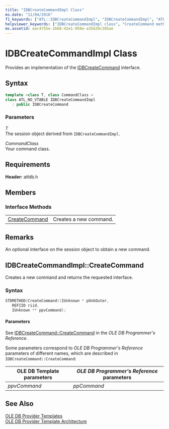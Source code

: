 ```yaml
---
title: "IDBCreateCommandImpl Class"
ms.date: "11/04/2016"
f1_keywords: ["ATL::IDBCreateCommandImpl", "IDBCreateCommandImpl", "ATL.IDBCreateCommandImpl", "IDBCreateCommandImpl.CreateCommand", "CreateCommand", "IDBCreateCommandImpl::CreateCommand"]
helpviewer_keywords: ["IDBCreateCommandImpl class", "CreateCommand method"]
ms.assetid: eac4755e-1668-42e1-958e-a35620c385ae
---
```

# IDBCreateCommandImpl Class

Provides an implementation of the [IDBCreateCommand](/previous-versions/windows/desktop/ms711625(v=vs.85)) interface.

## Syntax

```cpp
template <class T, class CommandClass >
class ATL_NO_VTABLE IDBCreateCommandImpl
   : public IDBCreateCommand
```

### Parameters

*T*<br/>
The session object derived from `IDBCreateCommandImpl`.

*CommandClass*<br/>
Your command class.

## Requirements

**Header:** atldb.h

## Members

### Interface Methods

|||
|-|-|
|[CreateCommand](#createcommand)|Creates a new command.|

## Remarks

An optional interface on the session object to obtain a new command.

## <a name="createcommand"></a> IDBCreateCommandImpl::CreateCommand

Creates a new command and returns the requested interface.

### Syntax

```cpp
STDMETHOD(CreateCommand)(IUnknown * pUnkOuter,
   REFIID riid,
   IUnknown ** ppvCommand);
```

#### Parameters

See [IDBCreateCommand::CreateCommand](/previous-versions/windows/desktop/ms709772(v=vs.85)) in the *OLE DB Programmer's Reference*.

Some parameters correspond to *OLE DB Programmer's Reference* parameters of different names, which are described in `IDBCreateCommand::CreateCommand`:

|OLE DB Template parameters|*OLE DB Programmer's Reference* parameters|
|--------------------------------|------------------------------------------------|
|*ppvCommand*|*ppCommand*|

## See Also

[OLE DB Provider Templates](../../data/oledb/ole-db-provider-templates-cpp.md)<br/>
[OLE DB Provider Template Architecture](../../data/oledb/ole-db-provider-template-architecture.md)